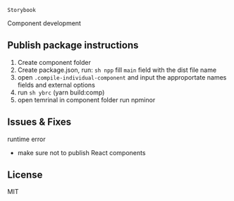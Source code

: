 `Storybook`

Component development

## Publish package instructions

1. Create component folder
2. Create package.json, run: `sh npp` fill `main` field with the dist file name
3. open `.compile-individual-component` and input the approportate names fields and external options
4. run `sh ybrc` (yarn build:comp)
5. open temrinal in component folder run npminor <commit message>

## Issues & Fixes

runtime error

- make sure not to publish React components

## License

MIT
